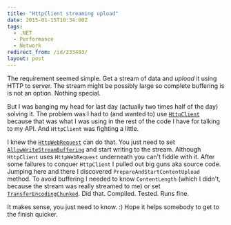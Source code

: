 ```yaml
---
title: "HttpClient streaming upload"
date: 2015-01-15T10:34:00Z
tags:
  - .NET
  - Performance
  - Network
redirect_from: /id/233493/
layout: post
---
```

The requirement seemed simple. Get a stream of data and _upload_ it using HTTP to server. The stream might be possibly large so complete buffering is is not an option. Nothing special. 

But I was banging my head for last day (actually two times half of the day) solving it. The problem was I had to (and wanted to) use [`HttpClient`][1] because that was what I was using in the rest of the code I have for talking to my API. And `HttpClient` was fighting a little.

<!-- excerpt -->

I knew the [`HttpWebRequest`][2] can do that. You just need to set [`AllowWriteStreamBuffering`][3] and start writing to the stream. Although `HttpClient` uses `HttpWebRequest` underneath you can't fiddle with it. After some failures to conquer `HttpClient` I pulled out big guns aka source code. Jumping here and there I discovered `PrepareAndStartContentUpload` method. To avoid buffering I needed to know `ContentLength` (which I didn't, because the stream was really streamed to me) or set [`TransferEncodingChunked`][4]. Did that. Compiled. Tested. Runs fine.

It makes sense, you just need to know. :) Hope it helps somebody to get to the finish quicker.           

[1]: http://msdn.microsoft.com/en-us/library/system.net.http.httpclient%28v=vs.118%29.aspx
[2]: http://msdn.microsoft.com/en-us/library/System.Net.HttpWebRequest(v=vs.110).aspx
[3]: http://msdn.microsoft.com/en-us/library/system.net.httpwebrequest.allowwritestreambuffering(v=vs.110).aspx
[4]: http://msdn.microsoft.com/en-us/library/system.net.http.headers.httprequestheaders%28v=vs.118%29.aspx